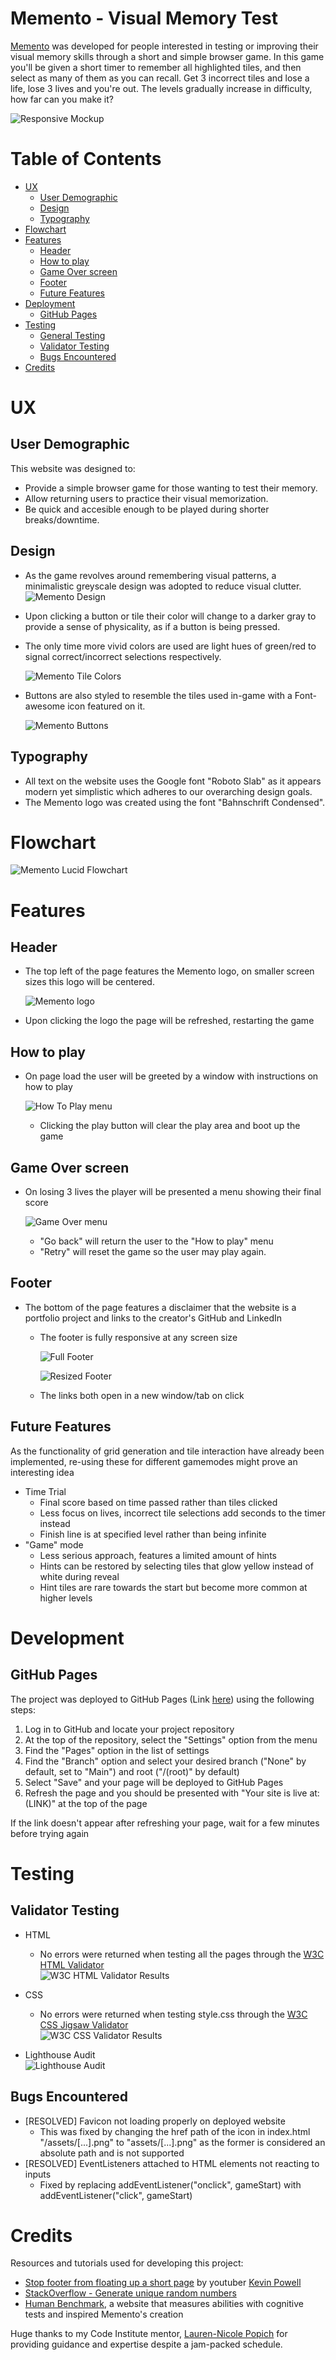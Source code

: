# Memento - Visual Memory Test

[Memento](https://andreeeasn.github.io/pp2-memento/) was developed for people interested in testing or improving their visual memory skills through a short and simple browser game.
In this game you'll be given a short timer to remember all highlighted tiles, and then select as many of them as you can recall.
Get 3 incorrect tiles and lose a life, lose 3 lives and you're out.
The levels gradually increase in difficulty, how far can you make it?

![Responsive Mockup](assets/images/documentation/memento-am-i-responsive.png)

# Table of Contents
+ [UX](#ux "UX")
  + [User Demographic](#user-demographic "User Demographic")
  + [Design](#design "Design")
  + [Typography](#typography "Typography")
+ [Flowchart](#flowchart "Flowchart")
+ [Features](#features "Features")
  + [Header](#header "Header")
  + [How to play](#how-to-player "How to play")
  + [Game Over screen](#game-over-screen "Game Over screen")
  + [Footer](#footer "Footer")
  + [Future Features](#future-features "Future Features")
+ [Deployment](#deployment "Deployment")
  + [GitHub Pages](#github-pages "GitHub Pages")
+ [Testing](#Testing "Testing")
  + [General Testing](#general-testing "General Testing")
  + [Validator Testing](#validator-testing "Validator Testing")
  + [Bugs Encountered](#bugs-encountered "Bugs Encountered")
+ [Credits](#credits "Credits")

# UX

## User Demographic
This website was designed to:
  - Provide a simple browser game for those wanting to test their memory.
  - Allow returning users to practice their visual memorization.
  - Be quick and accesible enough to be played during shorter breaks/downtime.
 
## Design
- As the game revolves around remembering visual patterns, a minimalistic greyscale design was adopted to reduce visual clutter.
![Memento Design](assets/images/documentation/memento-design.png)
- Upon clicking a button or tile their color will change to a darker gray to provide a sense of physicality, as if a button is being pressed.
- The only time more vivid colors are used are light hues of green/red to signal correct/incorrect selections respectively.

  ![Memento Tile Colors](assets/images/documentation/memento-tile-colors.png)

- Buttons are also styled to resemble the tiles used in-game with a Font-awesome icon featured on it.

  ![Memento Buttons](assets/images/documentation/memento-buttons.png)

## Typography
- All text on the website uses the Google font "Roboto Slab" as it appears modern yet simplistic which adheres to our overarching design goals.
- The Memento logo was created using the font "Bahnschrift Condensed".

# Flowchart
![Memento Lucid Flowchart](assets/images/documentation/memento-lucid-chart.png)

# Features

## Header
- The top left of the page features the Memento logo, on smaller screen sizes this logo will be centered.

  ![Memento logo](assets/images/memento-logo.png)
  
- Upon clicking the logo the page will be refreshed, restarting the game

## How to play
- On page load the user will be greeted by a window with instructions on how to play
  
  ![How To Play menu](assets/images/documentation/memento-how-to-play.png)
  - Clicking the play button will clear the play area and boot up the game

## Game Over screen
- On losing 3 lives the player will be presented a menu showing their final score
  
  ![Game Over menu](assets/images/documentation/memento-game-over.png)
  - "Go back" will return the user to the "How to play" menu
  - "Retry" will reset the game so the user may play again.

## Footer
- The bottom of the page features a disclaimer that the website is a portfolio project and links to the creator's GitHub and LinkedIn
  - The footer is fully responsive at any screen size
  

    ![Full Footer](assets/images/documentation/memento-footer-full.png)

    ![Resized Footer](assets/images/documentation/memento-footer-mobile.png)

  - The links both open in a new window/tab on click

## Future Features
As the functionality of grid generation and tile interaction have already been implemented, re-using these for different gamemodes might prove an interesting idea
- Time Trial
  - Final score based on time passed rather than tiles clicked
  - Less focus on lives, incorrect tile selections add seconds to the timer instead
  - Finish line is at specified level rather than being infinite
- "Game" mode
  - Less serious approach, features a limited amount of hints
  - Hints can be restored by selecting tiles that glow yellow instead of white during reveal
  - Hint tiles are rare towards the start but become more common at higher levels

# Development

## GitHub Pages
The project was deployed to GitHub Pages (Link [here](https://andreeeasn.github.io/pp2-memento/)) using the following steps:
  1. Log in to GitHub and locate your project repository
  2. At the top of the repository, select the "Settings" option from the menu
  3. Find the "Pages" option in the list of settings
  4. Find the "Branch" option and select your desired branch ("None" by default, set to "Main") and root ("/(root)" by default)
  5. Select "Save" and your page will be deployed to GitHub Pages
  6. Refresh the page and you should be presented with "Your site is live at: (LINK)" at the top of the page

If the link doesn't appear after refreshing your page, wait for a few minutes before trying again

# Testing

## Validator Testing

- HTML
    - No errors were returned when testing all the pages through the [W3C HTML Validator](https://validator.w3.org/nu/?doc=https%3A%2F%2Fandreeeasn.github.io%2Fpp2-memento%2Findex.html) <br>
  ![W3C HTML Validator Results](assets/images/documentation/memento-w3c-html.png)

- CSS
  - No errors were returned when testing style.css through the [W3C CSS Jigsaw Validator](https://jigsaw.w3.org/css-validator/validator?uri=https%3A%2F%2Fandreeeasn.github.io%2Fpp2-memento%2Findex.html&profile=css3svg&usermedium=all&warning=1&vextwarning=&lang=en)<br>
  ![W3C CSS Validator Results](assets/images/documentation/memento-w3c-css.png)

- Lighthouse Audit<br>
![Lighthouse Audit](assets/images/documentation/memento-lighthouse-audit.png)

## Bugs Encountered
  - [RESOLVED] Favicon not loading properly on deployed website
    - This was fixed by changing the href path of the icon in index.html "/assets/[...].png" to "assets/[...].png" as the former is considered an absolute path and is not supported
  - [RESOLVED] EventListeners attached to HTML elements not reacting to inputs
    - Fixed by replacing addEventListener("onclick", gameStart) with addEventListener("click", gameStart)

# Credits
Resources and tutorials used for developing this project:
- [Stop footer from floating up a short page](https://www.youtube.com/watch?v=yc2olxLgKLk) by youtuber [Kevin Powell](https://www.youtube.com/@KevinPowell)
- [StackOverflow - Generate unique random numbers](https://stackoverflow.com/questions/2380019/generate-unique-random-numbers-between-1-and-100/2380113#2380113)
- [Human Benchmark](https://humanbenchmark.com/), a website that measures abilities with cognitive tests and inspired Memento's creation


Huge thanks to my Code Institute mentor, [Lauren-Nicole Popich](https://www.linkedin.com/in/lauren-nicole-popich-1ab87539/) for providing guidance and expertise despite a jam-packed schedule.